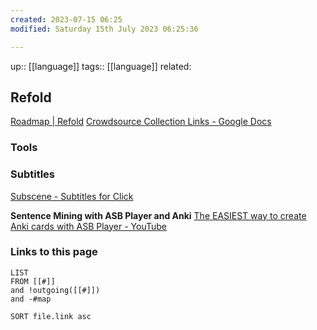 ```yaml
---
created: 2023-07-15 06:25
modified: Saturday 15th July 2023 06:25:36

---
```

up::  [[language]]
tags:: [[language]]
related:

## Refold

[Roadmap | Refold](https://refold.la/roadmap/)
[Crowdsource Collection Links - Google Docs](https://docs.google.com/document/d/1FQu-GM55HbZkcrHOfRQT2kmLvWEW_nM1sViLaAY-C7g/edit#heading=h.9qzykpawdzoz)

### Tools
### Subtitles
[Subscene - Subtitles for Click](https://subscene.com/subtitles/click)

**Sentence Mining with ASB Player and Anki**
[The EASIEST way to create Anki cards with ASB Player - YouTube](https://www.youtube.com/watch?v=jXO4gmCmcNE)
###

### Links to this page
```dataview
LIST
FROM [[#]]
and !outgoing([[#]])
and -#map

SORT file.link asc
```

